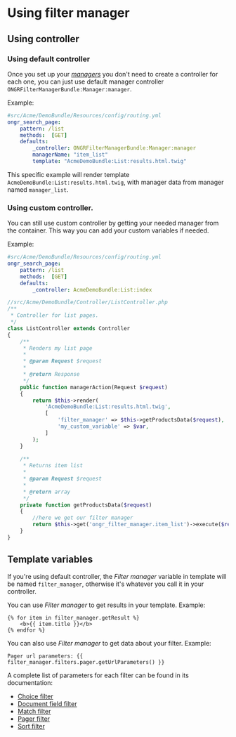# Using filter manager

## Using controller

### Using default controller
Once you set up your [*managers*](manager.md) you don't need to create a controller for each one,
you can just use default manager controller `ONGRFilterManagerBundle:Manager:manager`.

Example:
```yaml
#src/Acme/DemoBundle/Resources/config/routing.yml
ongr_search_page:
    pattern: /list
    methods:  [GET]
    defaults:
        _controller: ONGRFilterManagerBundle:Manager:manager
        managerName: "item_list"
        template: "AcmeDemoBundle:List:results.html.twig"
```
This specific example will render template `AcmeDemoBundle:List:results.html.twig`,
with manager data from manager named `manager_list`.

### Using custom controller.
You can still use custom controller by getting your needed manager from the container.
This way you can add your custom variables if needed.

Example:
```yaml
#src/Acme/DemoBundle/Resources/config/routing.yml
ongr_search_page:
    pattern: /list
    methods:  [GET]
    defaults:
        _controller: AcmeDemoBundle:List:index
```

```php
//src/Acme/DemoBundle/Controller/ListController.php
/**
 * Controller for list pages.
 */
class ListController extends Controller
{
    /**
     * Renders my list page
     *
     * @param Request $request
     *
     * @return Response
     */
    public function managerAction(Request $request)
    {
        return $this->render(
            'AcmeDemoBundle:List:results.html.twig',
            [
                'filter_manager' => $this->getProductsData($request),
                'my_custom_variable' => $var,
            ]
        );
    }
    
    /**
     * Returns item list
     *
     * @param Request $request
     *
     * @return array
     */
    private function getProductsData($request)
    {
        //here we get our filter manager
        return $this->get('ongr_filter_manager.item_list')->execute($request);
    }
}
```

## Template variables
If you're using default controller, the *Filter manager* variable in template will be named `filter_manager`,
otherwise it's whatever you call it in your controller.

You can use *Filter manager* to get results in your template.
Example:
```
{% for item in filter_manager.getResult %}
    <b>{{ item.title }}</b>
{% endfor %}
```

You can also use *Filter manager* to get data about your filter.
Example:
```
Pager url parameters: {{ filter_manager.filters.pager.getUrlParameters() }}
```

A complete list of parameters for each filter can be found in its documentation:

* [Choice filter](filter/choice.md)
* [Document field filter](filter/document_field.md)
* [Match filter](filter/match.md)
* [Pager filter](filter/pager.md)
* [Sort filter](filter/sort.md)

